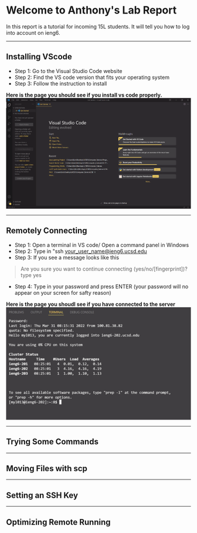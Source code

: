 # Welcome to Anthony's Lab Report

In this report is a tutorial for incoming 15L students. It will tell you how to log into account on ieng6.

---
## Installing VScode

* Step 1: Go to the Visual Studio Code website
* Step 2: Find the VS code version that fits your operating system
* Step 3: Follow the instruction to install

**Here is the page you should see if you install vs code properly.**
![vscode window](Installvscode.png)

---
## Remotely Connecting

* Step 1: Open a terminal in VS code/ Open a command panel in Windows
* Step 2: Type in "ssh your_user_name@ieng6.ucsd.edu
* Step 3: If you see a message looks like this
> Are you sure you want to continue connecting (yes/no/[fingerprint])?
type yes
* Step 4: Type in your password and press ENTER (your password will no appear on your screen for safty reason)

**Here is the page you shoudl see if you have connected to the server**
![Logged In](LoggedIn.png)

---
## Trying Some Commands

---
## Moving Files with scp

---
## Setting an SSH Key

---
## Optimizing Remote Running
